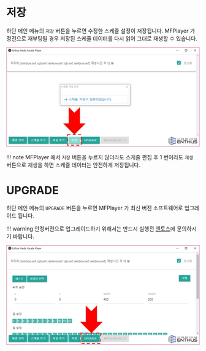 # 저장
하단 메인 메뉴의 `저장` 버튼을 누르면 수정한 스케쥴 설정이 저장됩니다. MFPlayer 가 정전으로 재부팅될 경우 저장된 스케쥴 데이터를 다시 읽어 그대로 재생할 수 있습니다.

![](img/store.jpg)

!!! note
    MFPlayer 에서 `저장` 버튼을 누르지 않더라도 스케쥴 편집 후 1 번이라도 `재생` 버튼으로 재생을 하면 스케쥴 데이터는 안전하게 저장됩니다.

# UPGRADE
하단 메인 메뉴의 `UPGRADE` 버튼을 누르면 MFPlayer 가 최신 버젼 소프트웨어로 업그레이드 됩니다.

!!! warning
    안정버젼으로 업그레이드하기 위해서는 반드시 실행전 [엔토스](http://www.etslight.co.kr)에 문의하시기 바랍니다.

![](img/upgrade.jpg)
